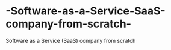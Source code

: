 # -Software-as-a-Service-SaaS-company-from-scratch-
 Software as a Service (SaaS) company from scratch 
